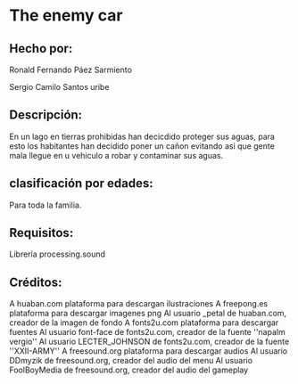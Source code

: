  # The enemy car
## Hecho por:
Ronald Fernando Páez Sarmiento

Sergio Camilo Santos uribe
## Descripción:
En un lago en tierras prohibidas han decicdido proteger sus aguas, para esto los habitantes han decidido poner un cañon evitando asi que gente mala llegue en u vehiculo a robar y contaminar sus aguas.
## clasificación por edades:
Para toda la familia.
## Requisitos:
Librería processing.sound

## Créditos:
A huaban.com plataforma para descargan ilustraciones
A freepong.es plataforma para descargar imagenes png
Al usuario _petal de huaban.com, creador de la imagen de fondo
A fonts2u.com plataforma para descargar fuentes
Al usuario font-face de fonts2u.com, creador de la fuente ''napalm vergio''
 Al usuario LECTER_JOHNSON de fonts2u.com, creador de la fuente ''XXII-ARMY''
 A freesound.org plataforma para descargar audios
 Al usuario DDmyzik de freesound.org, creador del audio del menu
 Al usuario FoolBoyMedia de freesound.org, creador del audio del gameplay
